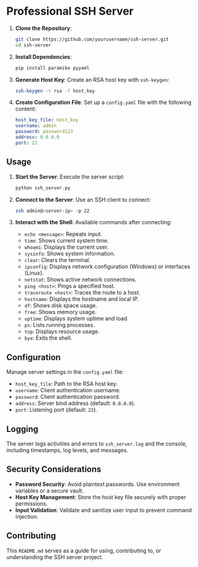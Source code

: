 # Professional SSH Server

1. **Clone the Repository**:
   ```bash
   git clone https://github.com/yourusername/ssh-server.git
   cd ssh-server
   ```

2. **Install Dependencies**:
   ```bash
   pip install paramiko pyyaml
   ```

3. **Generate Host Key**:
   Create an RSA host key with `ssh-keygen`:
   ```bash
   ssh-keygen -t rsa -f host_key
   ```

4. **Create Configuration File**:
   Set up a `config.yaml` file with the following content:
   ```yaml
   host_key_file: host_key
   username: admin
   password: password123
   address: 0.0.0.0
   port: 22
   ```

## Usage

1. **Start the Server**:
   Execute the server script:
   ```bash
   python ssh_server.py
   ```

2. **Connect to the Server**:
   Use an SSH client to connect:
   ```bash
   ssh admin@<server-ip> -p 22
   ```

3. **Interact with the Shell**:
   Available commands after connecting:
   - `echo <message>`: Repeats input.
   - `time`: Shows current system time.
   - `whoami`: Displays the current user.
   - `sysinfo`: Shows system information.
   - `clear`: Clears the terminal.
   - `ipconfig`: Displays network configuration (Windows) or interfaces (Linux).
   - `netstat`: Shows active network connections.
   - `ping <host>`: Pings a specified host.
   - `traceroute <host>`: Traces the route to a host.
   - `hostname`: Displays the hostname and local IP.
   - `df`: Shows disk space usage.
   - `free`: Shows memory usage.
   - `uptime`: Displays system uptime and load.
   - `ps`: Lists running processes.
   - `top`: Displays resource usage.
   - `bye`: Exits the shell.

## Configuration

Manage server settings in the `config.yaml` file:

- `host_key_file`: Path to the RSA host key.
- `username`: Client authentication username.
- `password`: Client authentication password.
- `address`: Server bind address (default: `0.0.0.0`).
- `port`: Listening port (default: `22`).

## Logging

The server logs activities and errors to `ssh_server.log` and the console, including timestamps, log levels, and messages.

## Security Considerations

- **Password Security**: Avoid plaintext passwords. Use environment variables or a secure vault.
- **Host Key Management**: Store the host key file securely with proper permissions.
- **Input Validation**: Validate and sanitize user input to prevent command injection.

## Contributing

This `README.md` serves as a guide for using, contributing to, or understanding the SSH server project.
